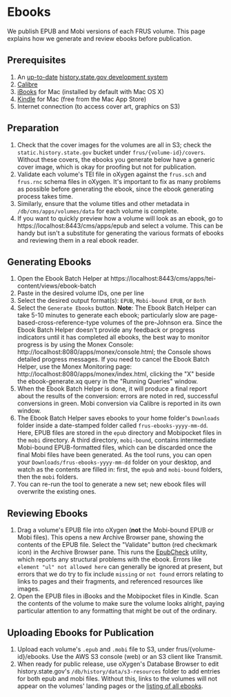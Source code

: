 # Ebooks

We publish EPUB and Mobi versions of each FRUS volume. This page explains how we generate and review ebooks before publication.

## Prerequisites

1. An [up-to-date](version-control) [history.state.gov development system](setup)
1. [Calibre](http://calibre-ebook.com/download)
1. [iBooks](https://www.apple.com/support/mac-apps/ibooks/) for Mac (installed by default with Mac OS X)
1. [Kindle](https://itunes.apple.com/us/app/kindle/id405399194?mt=12) for Mac (free from the Mac App Store)
1. Internet connection (to access cover art, graphics on S3)

## Preparation

1. Check that the cover images for the volumes are all in S3; check the `static.history.state.gov` bucket under `frus/{volume-id}/covers`. Without these covers, the ebooks you generate below have a generic cover image, which is okay for proofing but not for publication. 
1. Validate each volume's TEI file in oXygen against the `frus.sch` and `frus.rnc` schema files in oXygen. It's important to fix as many problems as possible before generating the ebook, since the ebook generating process takes time.
1. Similarly, ensure that the volume titles and other metadata in `/db/cms/apps/volumes/data` for each volume is complete.
1. If you want to quickly preview how a volume will look as an ebook, go to https://localhost:8443/cms/apps/epub and select a volume. This can be handy but isn't a substitute for generating the various formats of ebooks and reviewing them in a real ebook reader.

## Generating Ebooks

1. Open the Ebook Batch Helper at https://localhost:8443/cms/apps/tei-content/views/ebook-batch
1. Paste in the desired volume IDs, one per line
1. Select the desired output format(s): `EPUB`, `Mobi-bound EPUB`, or `Both`
1. Select the `Generate Ebooks` button. **Note**: The Ebook Batch Helper can take 5-10 minutes to generate each ebook; particularly slow are page-based-cross-reference-type volumes of the pre-Johnson era. Since the Ebook Batch Helper doesn't provide any feedback or progress indicators until it has completed all ebooks, the best way to monitor progress is by using the Monex Console: http://localhost:8080/apps/monex/console.html; the Console shows detailed progress messages. If you need to cancel the Ebook Batch Helper, use the Monex Monitoring page: http://localhost:8080/apps/monex/index.html, clicking the "X" beside the ebook-generate.xq query in the "Running Queries" window.
1. When the Ebook Batch Helper is done, it will produce a final report about the results of the conversion: errors are noted in red, successful conversions in green. Mobi conversion via Calibre is reported in its own window.
1. The Ebook Batch Helper saves ebooks to your home folder's `Downloads` folder inside a date-stamped folder called `frus-ebooks-yyyy-mm-dd`. Here, EPUB files are stored in the `epub` directory and Mobipocket files in the `mobi` directory. A third directory, `mobi-bound`, contains intermediate Mobi-bound EPUB-formatted files, which can be discarded once the final Mobi files have been generated. As the tool runs, you can open your `Downloads/frus-ebooks-yyyy-mm-dd` folder on your desktop, and watch as the contents are filled in: first, the `epub` and `mobi-bound` folders, then the `mobi` folders.
1. You can re-run the tool to generate a new set; new ebook files will overwrite the existing ones.

## Reviewing Ebooks

1. Drag a volume's EPUB file into oXygen (**not** the Mobi-bound EPUB or Mobi files). This opens a new Archive Browser pane, showing the contents of the EPUB file. Select the "Validate" button (red checkmark icon) in the Archive Browser pane. This runs the [EpubCheck](http://www.oxygenxml.com/xml_editor/epub.html) utility, which reports any structural problems with the ebook. Errors like `element "ul" not allowed here` can generally be ignored at present, but errors that we do try to fix include `missing` or `not found` errors relating to links to pages and their fragments, and referenced resources like images. 
1. Open the EPUB files in iBooks and the Mobipocket files in Kindle. Scan the contents of the volume to make sure the volume looks alright, paying particular attention to any formatting that might be out of the ordinary.

## Uploading Ebooks for Publication

1. Upload each volume's `.epub` and `.mobi` file to S3, under frus/{volume-id}/ebooks. Use the AWS S3 console (web) or an S3 client like Transmit.
2. When ready for public release, use oXygen's Database Browser to edit history.state.gov's `/db/history/data/s3-resources` folder to add entries for both epub and mobi files. Without this, links to the volumes will not appear on the volumes' landing pages or the [listing of all ebooks](history.state.gov/historicaldocuments/ebooks).